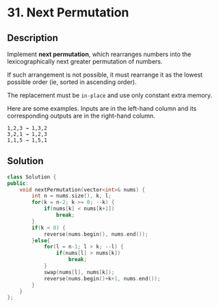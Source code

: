 # 31. Next Permutation

## Description

Implement **next permutation**, which rearranges numbers into the lexicographically next greater permutation of numbers.

If such arrangement is not possible, it must rearrange it as the lowest possible order (ie, sorted in ascending order).

The replacement must be `in-place` and use only constant extra memory.

Here are some examples. Inputs are in the left-hand column and its corresponding outputs are in the right-hand column.

```
1,2,3 → 1,3,2
3,2,1 → 1,2,3
1,1,5 → 1,5,1
```

## Solution

```cpp
class Solution {
public:
    void nextPermutation(vector<int>& nums) {
        int n = nums.size(), k, l;
        for(k = n-2; k >= 0; --k) {
            if(nums[k] < nums[k+1])
                break;
        }
        if(k < 0) {
            reverse(nums.begin(), nums.end());
        }else{
            for(l = n-1; l > k; --l) {
                if(nums[l] > nums[k])
                    break;
            }
            swap(nums[l], nums[k]);
            reverse(nums.begin()+k+1, nums.end());
        }
    }
};
```